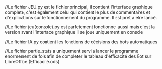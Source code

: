 //Le fichier JEU.py est le fichier principal, il contient l'interface graphique complete,
c'est également celui qui contient le plus de commentaires et d'explications sur le fonctionnement du programme.
Il est pret a etre lancé.

//Le fichier jeu(console).py est parfetement fonctionnel aussi mais c'est la version avant l'interface graphique
il se joue uniquement en console

//Le fichier IA.py contient les fonctions de décisions des bots automatiques

//Le fichier partie_stats a uniquement servi a lancer le programme enormement de fois afin de completer
le tableau d'éfficacité des Bot sur LibreOffice (Efficacité.ods)
